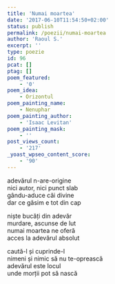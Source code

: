 ```yaml
---
title: 'Numai moartea'
date: '2017-06-10T11:54:50+02:00'
status: publish
permalink: /poezii/numai-moartea
author: 'Raoul S.'
excerpt: ''
type: poezie
id: 96
pcat: []
ptag: []
poem_featured:
    - '0'
poem_idea:
    - Orizontul
poem_painting_name:
    - Nenuphar
poem_painting_author:
    - 'Isaac Levitan'
poem_painting_mask:
    - ''
post_views_count:
    - '217'
_yoast_wpseo_content_score:
    - '90'
---
```

adevărul n-are-origine  
nici autor, nici punct slab  
gându-aduce căi divine  
dar ce găsim e tot din cap

niște bucăți din adevăr  
murdare, ascunse de lut  
numai moartea ne oferă  
acces la adevărul absolut

caută-l și cuprinde-l  
nimeni și nimic să nu te-oprească  
adevărul este locul  
unde morții pot să nască